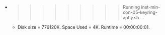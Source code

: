 * >>>>>>>>> Running inst-min-con-05-keyring-aptly.sh ...
  * Disk size = 776120K. Space Used = 4K. Runtime = 00:00:00:01.

